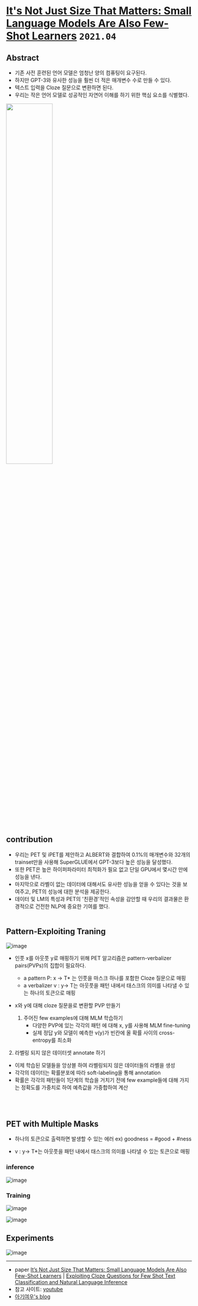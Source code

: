 # [It's Not Just Size That Matters: Small Language Models Are Also Few-Shot Learners](https://arxiv.org/abs/2009.07118) `2021.04`

## Abstract
- 기존 사전 훈련된 언어 모델은 엄청난 양의 컴퓨팅이 요구된다.
- 하지만 GPT-3와 유사한 성능을 훨씬 더 적은 매개변수 수로 만들 수 있다.
- 텍스트 입력을 Cloze 질문으로 변환하면 된다.
- 우리는 작은 언어 모델로 성공적인 자연어 이해를 하기 위한 핵심 요소를 식별했다.
<img src='https://user-images.githubusercontent.com/41243762/150129411-d91d2b65-e070-434e-abaa-3f01d73de944.png' width='50%'>


## contribution
- 우리는 PET 및 iPET를 제안하고 ALBERT와 결합하여 0.1%의 매개변수와 32개의 trainset만을 사용해 SuperGLUE에서 GPT-3보다 높은 성능을 달성했다.
-  또한 PET은 높은 하이퍼파라미터 최적화가 필요 없고 단일 GPU에서 몇시간 만에 성능을 낸다.
- 마지막으로 라벨이 없는 데이터에 대해서도 유사한 성능을 얻을 수 있다는 것을 보여주고, PET의 성능에 대한 분석을 제공한다.
- 데이터 및 LM의 특성과 PET의 '친환경'적인 속성을 감안할 때 우리의 결과물은 환경적으로 건전한 NLP에 중요한 기여를 했다.
<br><br>

## Pattern-Exploiting Traning
![image](https://user-images.githubusercontent.com/41243762/150135390-fde104b0-7f71-4575-8d04-204d31fb877f.png)

- 인풋 x를 아웃풋 y로 매핑하기 위해 PET 알고리즘은 pattern-verbalizer pairs(PVPs)의 집합이 필요하다.
   * a pattern P: x → T* 는 인풋을 마스크 하나를 포함한 Cloze 질문으로 매핑
   * a verbalizer v : y→ T는 아웃풋을 패턴 내에서 태스크의 의미를 나타낼 수 있는 하나의 토큰으로 매핑

- x와 y에 대해 cloze 질문을로 변환할 PVP 만들기
   1. 주어진 few examples에 대해 MLM 학습하기
      - 다양한 PVP에 있는 각각의 패턴 에 대해 x, y를 사용해 MLM fine-tuning 
      - 실제 정답 y와 모델이 예측한 v(y)가 빈칸에 올 확률 사이의 cross-entropy를 최소화

2. 라벨링 되지 않은 데이터셋 annotate 하기
  - 이제 학습된 모델들을 앙상블 하여 라벨링되지 않은 데이터들의 라벨을 생성
  - 각각의 데이터는 확률분포에 따라 soft-labeling을 통해 annotation
  - 확률은 각각의 패턴들이 1단계의 학습을 거치기 전에 few example들에 대해 가지는 정확도를 가중치로 하여 예측값을 가중합하여 계산 

<br><br>

## PET with Multiple Masks
- 하나의 토큰으로 출력하면 발생할 수 있는 에러 ex) goodness = #good + #ness

- v : y→ T*는 아웃풋을 패턴 내에서 태스크의 의미를 나타낼 수 있는 토큰으로 매핑

 ### inference
![image](https://user-images.githubusercontent.com/41243762/150140247-c423efb8-d6f1-47d3-ad39-cc9adc645b89.png)


### Training
![image](https://user-images.githubusercontent.com/41243762/150140303-64133f84-ed53-4eb7-a397-bf4f72bde36d.png)

![image](https://user-images.githubusercontent.com/41243762/150140326-bde77ad0-05b5-4109-88de-e353053ef4fe.png)


## Experiments
![image](https://user-images.githubusercontent.com/41243762/150140881-e75d48fb-fc43-4a4a-93c9-9a11fc0d0e27.png)


---
- paper [It’s Not Just Size That Matters: Small Language Models Are Also Few-Shot Learners](https://arxiv.org/pdf/2009.07118.pdf) | [Exploiting Cloze Questions for Few Shot Text Classification and Natural Language Inference](https://arxiv.org/pdf/2001.07676.pdf)
- 참고 사이트: [youtube](https://www.youtube.com/watch?v=q5FGZBqK-vc&t=859s) 
- [아기여우's blog](https://littlefoxdiary.tistory.com/62)
